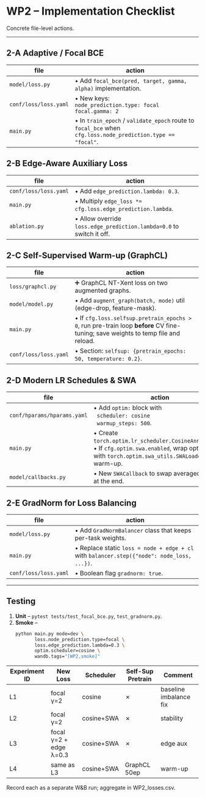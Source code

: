 
# WP2 – Implementation Checklist
Concrete file-level actions.

---

## 2-A  Adaptive / Focal BCE
| file | action |
|------|--------|
| `model/loss.py` | • Add `focal_bce(pred, target, gamma, alpha)` implementation. |
| `conf/loss/loss.yaml` | • New keys:<br>`node_prediction.type: focal`<br>`focal.gamma: 2` |
| `main.py` | • In `train_epoch` / `validate_epoch` route to `focal_bce` when `cfg.loss.node_prediction.type == "focal"`. |

## 2-B  Edge-Aware Auxiliary Loss
| file | action |
|------|--------|
| `conf/loss/loss.yaml` | • Add `edge_prediction.lambda: 0.3`. |
| `main.py` | • Multiply `edge_loss *= cfg.loss.edge_prediction.lambda`. |
| `ablation.py` | • Allow override `loss.edge_prediction.lambda=0.0` to switch it off. |

## 2-C  Self-Supervised Warm-up (GraphCL)
| file | action |
|------|--------|
| `loss/graphcl.py` | ➕ GraphCL NT-Xent loss on two augmented graphs. |
| `model/model.py` | • Add `augment_graph(batch, mode)` util (edge-drop, feature-mask). |
| `main.py` | • If `cfg.loss.selfsup.pretrain_epochs > 0`, run pre-train loop **before** CV fine-tuning; save weights to temp file and reload. |
| `conf/loss/loss.yaml` | • Section: `selfsup: {pretrain_epochs: 50, temperature: 0.2}`. |

## 2-D  Modern LR Schedules & SWA
| file | action |
|------|--------|
| `conf/hparams/hparams.yaml` | • Add `optim:` block with<br>&nbsp;&nbsp;`scheduler: cosine`<br>&nbsp;&nbsp;`warmup_steps: 500`. |
| `main.py` | • Create `torch.optim.lr_scheduler.CosineAnnealingLR`. <br>• If `cfg.optim.swa.enabled`, wrap optimizer with `torch.optim.swa_utils.SWALoader` after warm-up. |
| `model/callbacks.py` | • New `SWACallback` to swap averaged weights at the end. |

## 2-E  GradNorm for Loss Balancing
| file | action |
|------|--------|
| `model/loss.py` | • Add `GradNormBalancer` class that keeps per-task weights. |
| `main.py` | • Replace static `loss = node + edge + cl` with `balancer.step({"node": node_loss, ...})`. |
| `conf/loss/loss.yaml` | • Boolean flag `gradnorm: true`. |

---

## Testing
1. **Unit** – `pytest tests/test_focal_bce.py`, `test_gradnorm.py`.
2. **Smoke** –  
   ```bash
   python main.py mode=dev \
          loss.node_prediction.type=focal \
          loss.edge_prediction.lambda=0.3 \
          optim.scheduler=cosine \
          wandb.tags="[WP2,smoke]"
    ```

| Experiment ID | New Loss                | Scheduler    | Self-Sup Pretrain | Comment                |
|---------------|-------------------------|--------------|-------------------|------------------------|
| L1            | focal γ=2               | cosine       | ✗                 | baseline imbalance fix |
| L2            | focal γ=2               | cosine+SWA   | ✗                 | stability              |
| L3            | focal γ=2 + edge λ=0.3  | cosine+SWA   | ✗                 | edge aux               |
| L4            | same as L3              | cosine+SWA   | GraphCL 50ep      | warm-up                |

Record each as a separate W&B run; aggregate in WP2_losses.csv.

